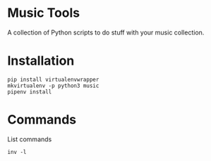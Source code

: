 # Music Tools

A collection of Python scripts to do stuff with your music collection.

# Installation

```
pip install virtualenvwrapper
mkvirtualenv -p python3 music
pipenv install
```

# Commands

List commands

    inv -l

